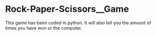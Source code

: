 # Rock-Paper-Scissors__Game
This game has been coded in python.
It will also tell you the amount of times you have won or the computer.

